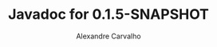 ---
title: Javadoc for 0.1.5-SNAPSHOT
author: Alexandre Carvalho
menu_title: 0.1.5-SNAPSHOT
category: javadoc_docs
layout: iframe
iframe_url: /docs/0.1.5-SNAPSHOT/site/apidocs/index.html
order: 7
---